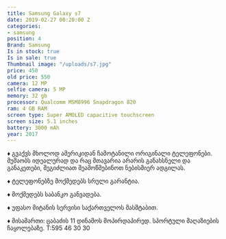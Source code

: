 ```yaml
---
title: Samsung Galaxy s7
date: 2019-02-27 00:20:00 Z
categories:
- samsung
position: 4
Brand: Samsung
Is in stock: true
Is in sale: true
Thumbnail image: "/uploads/s7.jpg"
price: 450
old price: 550
camera: 12 MP
selfie camera: 5 MP
memory: 32 gb
processor: Qualcomm MSM8996 Snapdragon 820
ram: 4 GB RAM
screen type: Super AMOLED capacitive touchscreen
screen size: 5.1 inches
battery: 3000 mAh
year: 2017
---
```


♦️ გვაქვს მხოლოდ ამერიკიდან ჩამოტანილი ორიგინალი ტელეფონები. მუშაობს იდეალურად და რაც მთავარია არარის განახსნელი და განაკეთები, შეგიძლიათ შეამოწმებინოთ ნებისმიერ ადგილას.

♦️ ტელეფონებზე მოქმედებს სრული გარანტია.

♦️ მოქმედებს საბანკო განვადება.

♦️ უფასო მიტანის სერვისი საქართველოს მასშტაბით.

♦️ მისამართი: ცაბაძის 11 დინამოს მოპირდაპირედ. სპორტული მაღაზიების ჩაყოლებაზე. T:595 46 30 30